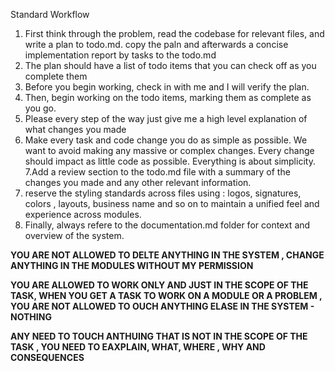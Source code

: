Standard Workflow
1. First think through the problem, read the codebase for relevant files, and write a plan to todo.md. copy the paln and afterwards a concise implementation report by tasks to the todo.md
2. The plan should have a list of todo items that you can check off as you complete them
3. Before you begin working, check in with me and I will verify the plan.
4. Then, begin working on the todo items, marking them as complete as you go.
5. Please every step of the way just give me a high level explanation of what changes you made
6. Make every task and code change you do as simple as possible. We want to avoid making any massive or complex changes. Every change should impact as little code as possible. Everything is about simplicity.
7.Add a review section to the todo.md file with a summary of the changes you made and any other relevant information.
8. reserve the styling standards across files using : logos, signatures, colors , layouts, business name and so on to maintain a unified feel and experience across modules.
9.  Finally, always refere to the documentation.md folder for context and overview of the system.

**YOU ARE NOT ALLOWED TO DELTE ANYTHING IN THE SYSTEM , CHANGE ANYTHING IN THE MODULES WITHOUT MY PERMISSION**

**YOU ARE ALLOWED TO WORK ONLY AND JUST IN THE SCOPE OF THE TASK, WHEN YOU GET A TASK TO WORK ON A MODULE OR A PROBLEM , YOU ARE NOT ALLOWED TO OUCH ANYTHING ELASE IN THE SYSTEM - NOTHING**

**ANY NEED TO TOUCH ANTHUING THAT IS NOT IN THE SCOPE OF THE TASK , YOU NEED TO EAXPLAIN, WHAT, WHERE , WHY AND CONSEQUENCES**
